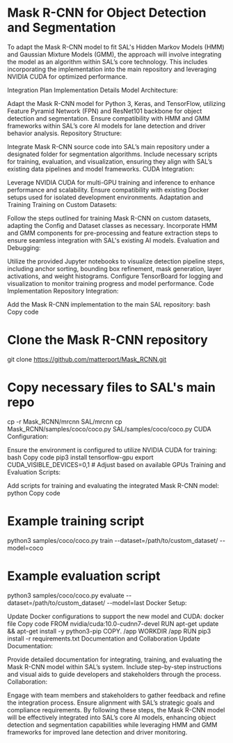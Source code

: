 # Mask R-CNN for Object Detection and Segmentation

To adapt the Mask R-CNN model to fit SAL's Hidden Markov Models (HMM) and Gaussian Mixture Models (GMM), the approach will involve integrating the model as an algorithm within SAL’s core technology. This includes incorporating the implementation into the main repository and leveraging NVIDIA CUDA for optimized performance.

Integration Plan
Implementation Details
Model Architecture:

Adapt the Mask R-CNN model for Python 3, Keras, and TensorFlow, utilizing Feature Pyramid Network (FPN) and ResNet101 backbone for object detection and segmentation.
Ensure compatibility with HMM and GMM frameworks within SAL’s core AI models for lane detection and driver behavior analysis.
Repository Structure:

Integrate Mask R-CNN source code into SAL’s main repository under a designated folder for segmentation algorithms.
Include necessary scripts for training, evaluation, and visualization, ensuring they align with SAL’s existing data pipelines and model frameworks.
CUDA Integration:

Leverage NVIDIA CUDA for multi-GPU training and inference to enhance performance and scalability.
Ensure compatibility with existing Docker setups used for isolated development environments.
Adaptation and Training
Training on Custom Datasets:

Follow the steps outlined for training Mask R-CNN on custom datasets, adapting the Config and Dataset classes as necessary.
Incorporate HMM and GMM components for pre-processing and feature extraction steps to ensure seamless integration with SAL's existing AI models.
Evaluation and Debugging:

Utilize the provided Jupyter notebooks to visualize detection pipeline steps, including anchor sorting, bounding box refinement, mask generation, layer activations, and weight histograms.
Configure TensorBoard for logging and visualization to monitor training progress and model performance.
Code Implementation
Repository Integration:

Add the Mask R-CNN implementation to the main SAL repository:
bash
Copy code
# Clone the Mask R-CNN repository
git clone https://github.com/matterport/Mask_RCNN.git

# Copy necessary files to SAL's main repo
cp -r Mask_RCNN/mrcnn SAL/mrcnn
cp Mask_RCNN/samples/coco/coco.py SAL/samples/coco/coco.py
CUDA Configuration:

Ensure the environment is configured to utilize NVIDIA CUDA for training:
bash
Copy code
pip3 install tensorflow-gpu
export CUDA_VISIBLE_DEVICES=0,1  # Adjust based on available GPUs
Training and Evaluation Scripts:

Add scripts for training and evaluating the integrated Mask R-CNN model:
python
Copy code
# Example training script
python3 samples/coco/coco.py train --dataset=/path/to/custom_dataset/ --model=coco

# Example evaluation script
python3 samples/coco/coco.py evaluate --dataset=/path/to/custom_dataset/ --model=last
Docker Setup:

Update Docker configurations to support the new model and CUDA:
docker file
Copy code
FROM nvidia/cuda:10.0-cudnn7-devel
RUN apt-get update && apt-get install -y python3-pip
COPY. /app
WORKDIR /app
RUN pip3 install -r requirements.txt
Documentation and Collaboration
Update Documentation:

Provide detailed documentation for integrating, training, and evaluating the Mask R-CNN model within SAL’s system.
Include step-by-step instructions and visual aids to guide developers and stakeholders through the process.
Collaboration:

Engage with team members and stakeholders to gather feedback and refine the integration process.
Ensure alignment with SAL’s strategic goals and compliance requirements.
By following these steps, the Mask R-CNN model will be effectively integrated into SAL’s core AI models, enhancing object detection and segmentation capabilities while leveraging HMM and GMM frameworks for improved lane detection and driver monitoring.

